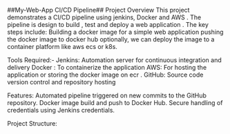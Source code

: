 ##My-Web-App CI/CD Pipeline##
Project Overview
This project demonstrates a CI/CD pipeline using jenkins, Docker and AWS . The pipeline is design to build , test and deploy a web application . The key steps include:
Building a docker image for a simple web application 
pushing the docker image to docker hub
optionally, we can deploy the image to a container platform like aws ecs or k8s. 

Tools Required:-
Jenkins: Automation server for continuous integration and delivery 
Docker : To containerize the application 
AWS: For hosting the application or storing the docker image on ecr . 
GitHub: Source code version control and repository hosting 

Features:
Automated pipeline triggered on new commits to the GitHub repository.
Docker image build and push to Docker Hub.
Secure handling of credentials using Jenkins credentials.

Project Structure:
